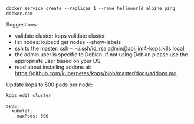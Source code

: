
```
docker service create --replicas 1 --name helloworld alpine ping docker.com
```

Suggestions:
 * validate cluster: kops validate cluster
 * list nodes: kubectl get nodes --show-labels
 * ssh to the master: ssh -i ~/.ssh/id_rsa admin@api.jim4-kops.k8s.local
 * the admin user is specific to Debian. If not using Debian please use the appropriate user based on your OS.
 * read about installing addons at: https://github.com/kubernetes/kops/blob/master/docs/addons.md.

Update kops to 500 pods per node:

```
kops edit cluster

spec:
  kubelet:
    maxPods: 500
```

